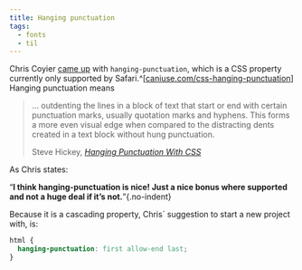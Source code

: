 ```yaml
---
title: Hanging punctuation
tags: 
  - fonts
  - til
---
```

Chris Coyier [came up](https://chriscoyier.net/2023/11/27/the-hanging-punctuation-property-in-css/) with `hanging-punctuation`, which is a CSS property currently only supported by Safari.^[[caniuse.com/css-hanging-punctuation](https://caniuse.com/css-hanging-punctuation)] Hanging punctuation means

> … outdenting the lines in a block of text that start or end with certain punctuation marks, usually quotation marks and hyphens. This forms a more even visual edge when compared to the distracting dents created in a text block without hung punctuation.
> <footer>Steve Hickey, <a href="https://stevehickeydesign.com/blog/2012/12/04/hanging-punctuation-with-css/"><cite>Hanging Punctuation With CSS</cite></a></footer>

As Chris states:

<q><strong>I think hanging-punctuation is nice! Just a nice bonus where supported and not a huge deal if it’s not.</strong></q>{.no-indent}

Because it is a cascading property, Chris´ suggestion to start a new project with, is:

```css
html {
  hanging-punctuation: first allow-end last;
}
 ```
